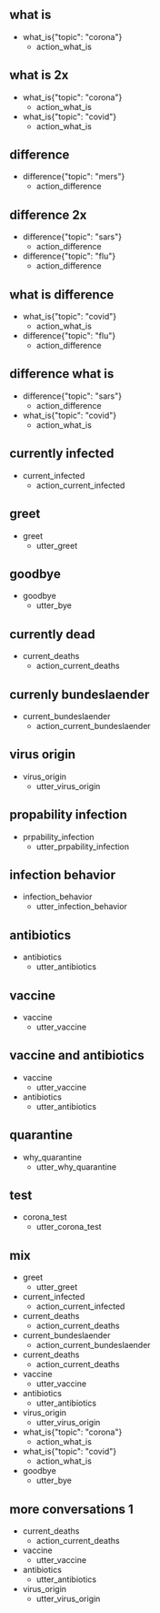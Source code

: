 ## what is
* what_is{"topic": "corona"}
    - action_what_is

## what is 2x
* what_is{"topic": "corona"}
    - action_what_is
* what_is{"topic": "covid"}
    - action_what_is

## difference
* difference{"topic": "mers"}
    - action_difference
    
## difference 2x
* difference{"topic": "sars"}
    - action_difference
* difference{"topic": "flu"}
    - action_difference
    
## what is difference
* what_is{"topic": "covid"}
    - action_what_is
* difference{"topic": "flu"}
    - action_difference
    
## difference what is
* difference{"topic": "sars"}
    - action_difference
* what_is{"topic": "covid"}
    - action_what_is

## currently infected
* current_infected
    - action_current_infected
    
## greet
* greet
    - utter_greet
    
## goodbye
* goodbye
    - utter_bye

## currently dead
* current_deaths
    - action_current_deaths
    
## currenly bundeslaender
* current_bundeslaender
    - action_current_bundeslaender
    
    
## virus origin
* virus_origin
    - utter_virus_origin
    
## propability infection
* prpability_infection
    - utter_prpability_infection
    
## infection behavior
* infection_behavior
    - utter_infection_behavior
    
## antibiotics
* antibiotics
    - utter_antibiotics
    
## vaccine
* vaccine
    - utter_vaccine
    
## vaccine and antibiotics
* vaccine
    - utter_vaccine
* antibiotics
    - utter_antibiotics    

## quarantine
* why_quarantine
    - utter_why_quarantine
    
## test
* corona_test
    - utter_corona_test
    
## mix
* greet
    - utter_greet
* current_infected
    - action_current_infected
* current_deaths
    - action_current_deaths
* current_bundeslaender
    - action_current_bundeslaender
* current_deaths
    - action_current_deaths
* vaccine
    - utter_vaccine
* antibiotics
    - utter_antibiotics
* virus_origin
    - utter_virus_origin
* what_is{"topic": "corona"}
    - action_what_is
* what_is{"topic": "covid"}
    - action_what_is
* goodbye
    - utter_bye
    
## more conversations 1
* current_deaths
    - action_current_deaths
* vaccine
    - utter_vaccine
* antibiotics
    - utter_antibiotics
* virus_origin
    - utter_virus_origin
